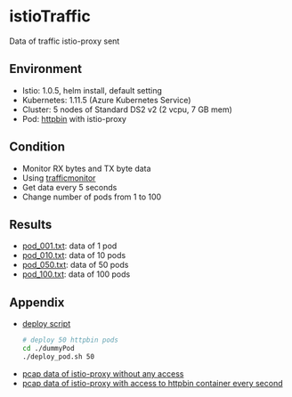 # istioTraffic

Data of traffic istio-proxy sent

## Environment

* Istio: 1.0.5, helm install, default setting
* Kubernetes: 1.11.5 (Azure Kubernetes Service)
* Cluster: 5 nodes of Standard DS2 v2 (2 vcpu, 7 GB mem)
* Pod: [httpbin](https://github.com/istio/istio/blob/1.0.5/samples/httpbin/httpbin.yaml) with istio-proxy

## Condition

* Monitor RX bytes and TX byte data
* Using [trafficmonitor](https://github.com/idokaraderu/trafficmonitor/blob/master/pod_traffic_monitor.py)
* Get data every 5 seconds
* Change number of pods from 1 to 100

## Results

* [pod_001.txt](./pod_001.txt): data of 1 pod
* [pod_010.txt](./pod_010.txt): data of 10 pods
* [pod_050.txt](./pod_050.txt): data of 50 pods
* [pod_100.txt](./pod_100.txt): data of 100 pods

## Appendix

* [deploy script](./dummyPod)
    ```sh
    # deploy 50 httpbin pods
    cd ./dummyPod
    ./deploy_pod.sh 50
    ```
* [pcap data of istio-proxy without any access](istio-proxy.pcap)
* [pcap data of istio-proxy with access to httpbin container every second](istio-proxy-with-pod-access.pcap)